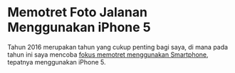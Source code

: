 # Memotret Foto Jalanan Menggunakan iPhone 5

Tahun 2016 merupakan tahun yang cukup penting bagi saya, di mana pada tahun ini saya mencoba [fokus memotret menggunakan Smartphone](/mobile-photography-di-tahun-2016), tepatnya menggunakan iPhone 5. 

